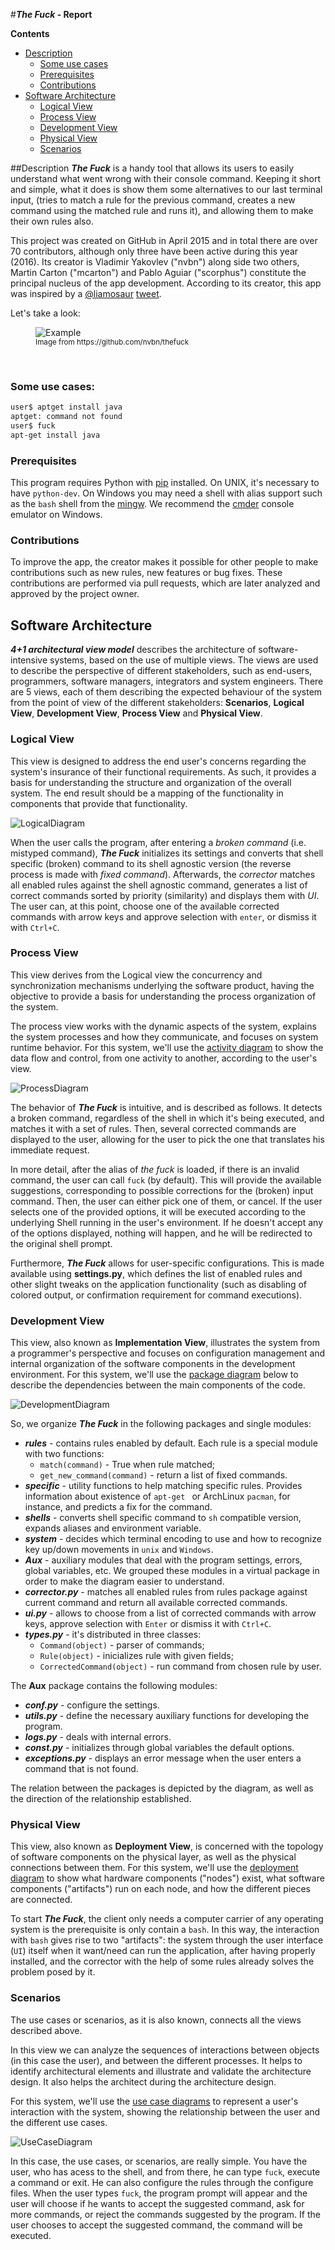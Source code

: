 #**_The Fuck_ - Report**


**Contents**
- [Description](#description)
	- [Some use cases](#some-use-cases)
	- [Prerequisites](#prerequisites)
	- [Contributions](#contributions)
- [Software Architecture](#software-architecture)
	- [Logical View](#logical-view)
	- [Process View](#process-view)
	- [Development View](#development-view)
	- [Physical View](#physical-view)
	- [Scenarios](#scenarios)



##Description
_**The Fuck**_ is a handy tool that allows its users to easily understand what went wrong with their console command. Keeping it short and simple, what it does is show them some alternatives to our last terminal input, (tries to match a rule for the previous command, creates a new command using the matched rule and runs it), and allowing them to make their own rules also.

This project was created on GitHub in April 2015 and in total there are over 70 contributors, although only three have been active during this year (2016). Its creator is Vladimir Yakovlev ("nvbn") along side two others, Martin Carton ("mcarton") and Pablo Aguiar ("scorphus") constitute the principal nucleus of the app development. According to its creator, this app was inspired by a [@liamosaur](https://twitter.com/liamosaur/) [tweet](https://twitter.com/liamosaur/status/506975850596536320).


Let's take a look:

<figure>
    <img src='https://raw.githubusercontent.com/nvbn/thefuck/master/example.gif' alt='Example' /><br>
  <sup>Image from https://github.com/nvbn/thefuck<sup>
</figure>
<br>

### Some use cases:
```bash
user$ aptget install java
aptget: command not found
user$ fuck
apt-get install java
```

### Prerequisites
This program requires Python with [pip](https://pypi.python.org/pypi/pip) installed. On UNIX, it's necessary to have `python-dev`. On Windows you may need a shell with alias support such as the `bash` shell from the [mingw](www.mingw.org).
We recommend the [cmder](www.cmder.net) console emulator on Windows.


### Contributions
To improve the app, the creator makes it possible for other people to make contributions such as new rules, new features or bug fixes. These contributions are performed via pull requests, which are later analyzed and approved by the project owner.


## Software Architecture
_**4+1 architectural view model**_ describes the architecture of software-intensive systems, based on the use of multiple views. The views are used to describe the perspective of different stakeholders, such as end-users, programmers, software managers, integrators and system engineers.
There are 5 views, each of them describing the expected behaviour of the system from the point of view of the different stakeholders: **Scenarios**, **Logical View**, **Development View**, **Process View** and **Physical View**.


### Logical View

This view is designed to address the end user's concerns regarding the system's insurance of their functional requirements. As such, it provides a basis for understanding the structure and organization of the overall system. The end result should be a mapping of the functionality in components that provide that functionality. 

![LogicalDiagram](/ArchSW-docs/Diagrams/logical.png)

When the user calls the program, after entering a _broken command_ (i.e. mistyped command), _**The Fuck**_ initializes its settings and converts that shell specific (broken) command to its shell agnostic version (the reverse process is made with _fixed command_).
Afterwards, the _corrector_ matches all enabled rules against the shell agnostic command, generates a list of correct commands sorted by priority (similarity) and displays them with _UI_. The user can, at this point, choose one of the available corrected commands with arrow keys and approve selection with `enter`, or dismiss it with `Ctrl+C`.

### Process View

This view derives from the Logical view the concurrency and synchronization mechanisms underlying the software product, having the objective to provide a basis for understanding the process organization of the system.

The process view works with the dynamic aspects of the system, explains the system processes and how they communicate, and focuses on system runtime behavior. For this system, we'll use the [activity diagram](http://www.agilemodeling.com/artifacts/activityDiagram.htm) to show the data flow and control, from one activity to another, according to the user's view.

![ProcessDiagram](/ArchSW-docs/Diagrams/process.png)

The behavior of _**The Fuck**_ is intuitive, and is described as follows. It detects a broken command, regardless of the shell in which it's being executed, and matches it with a set of rules. Then, several corrected commands are displayed to the user, allowing for the user to pick the one that translates his immediate request.

In more detail, after the alias of _the fuck_ is loaded, if there is an invalid command, the user can call `fuck` (by default). This will provide the available suggestions, corresponding to possible corrections for the (broken) input command. Then, the user can either pick one of them, or cancel. If the user selects one of the provided options, it will be executed according to the underlying Shell running in the user's environment. If he doesn't accept any of the options displayed, nothing will happen, and he will be redirected to the original shell prompt.

Furthermore, _**The Fuck**_ allows for user-specific configurations. This is made available using **settings.py**, which defines the list of enabled rules and other slight tweaks on the application functionality (such as disabling of colored output, or confirmation requirement for command executions).

### Development View

This view, also known as **Implementation View**, illustrates the system from a programmer's perspective and focuses on configuration management and internal organization of the software components in the development environment. For this system, we'll use the [package diagram](http://www.agilemodeling.com/artifacts/packageDiagram.htm) below to describe the dependencies between the main components of the code.

![DevelopmentDiagram](/ArchSW-docs/Diagrams/PackageDiagram.png)

So, we organize _**The Fuck**_ in the following packages and single modules:
  - **_rules_** - contains rules enabled by default. Each rule is a special module with two functions:
    * `match(command)` - True when rule matched;
    * `get_new_command(command)` - return a list of fixed commands.
  - **_specific_** - utility functions to help matching specific rules. Provides information about existence of `apt-get ` or ArchLinux `pacman`, for instance, and predicts a fix for the command.
  - **_shells_** - converts shell specific command to `sh` compatible version, expands aliases and environment variable.
  - **_system_** - decides which terminal encoding to use and how to recognize key up/down movements in `unix` and `Windows`.
  - **_Aux_** - auxiliary modules that deal with the program settings, errors, global variables, etc. We grouped these modules in a virtual package in order to make the diagram easier to understand.
  - **_corrector.py_** - matches all enabled rules from rules package against current command and return all available corrected commands. 
  - **_ui.py_** - allows to choose from a list of corrected commands with arrow keys, approve selection with `Enter` or dismiss it with `Ctrl+C`. 
  - **_types.py_** - it's distributed in three classes:
    * `Command(object)` - parser of commands;
    * `Rule(object)` - inicializes rule with given fields;
    * `CorrectedCommand(object)` - run command from chosen rule by user.

The **Aux** package contains the following modules:
  - **_conf.py_** - configure the settings.
  - **_utils.py_** - define the necessary auxiliary functions for developing the program.
  - **_logs.py_** - deals with internal errors.
  - **_const.py_** - initializes through global variables the default options.
  - **_exceptions.py_** - displays an error message when the user enters a command that is not found.

The relation between the packages is depicted by the diagram, as well as the direction of the relationship established.

### Physical View

This view, also known as **Deployment View**, is concerned with the topology of software components on the physical layer, as well as the physical connections between them. For this system, we'll use the [deployment diagram](http://www.agilemodeling.com/artifacts/deploymentDiagram.htm) to show what hardware components ("nodes") exist, what software components ("artifacts") run on each node, and how the different pieces are connected.


To start _**The Fuck**_, the client only needs a computer carrier of any operating system is the prerequisite is only contain a `bash`. In this way, the interaction with `bash` gives rise to two "artifacts": the system through the user interface (`UI`) itself when it want/need can run the application, after having properly installed, and the corrector with the help of some rules already solves the problem posed by it.


### Scenarios

The use cases or scenarios, as it is also known, connects all the views described above.

In this view we can analyze the sequences of interactions between objects (in this case the user), and between the different processes. It helps to identify architectural elements and illustrate and validate the architecture design. It also helps the architect during the architecture design.

For this system, we'll use the [use case diagrams](http://www.agilemodeling.com/artifacts/useCaseDiagram.htm) to represent a user's interaction with the system, showing the relationship between the user and the different use cases.


![UseCaseDiagram](/ArchSW-docs/Diagrams/usecase.png)

In this case, the use cases, or scenarios, are really simple. You have the user, who has acess to the shell, and from there, he can type `fuck`, execute a command or exit. He can also configure the rules through the configure files. When the user types `fuck`, the program prompt will appear and the user will choose if he wants to accept the suggested command, ask for more commands, or reject the commands suggested by the program. If the user chooses to accept the suggested command, the command will be executed.
